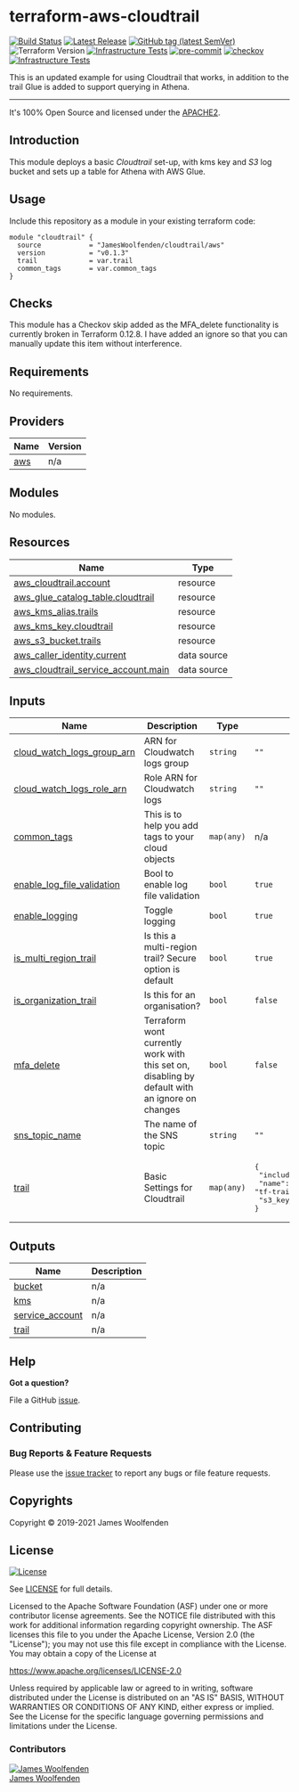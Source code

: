 # terraform-aws-cloudtrail

[![Build Status](https://github.com/JamesWoolfenden/terraform-aws-cloudtrail/workflows/Verify%20and%20Bump/badge.svg?branch=master)](https://github.com/JamesWoolfenden/terraform-aws-cloudtrail)
[![Latest Release](https://img.shields.io/github/release/JamesWoolfenden/terraform-aws-cloudtrail.svg)](https://github.com/JamesWoolfenden/terraform-aws-cloudtrail/releases/latest)
[![GitHub tag (latest SemVer)](https://img.shields.io/github/tag/JamesWoolfenden/terraform-aws-cloudtrail.svg?label=latest)](https://github.com/JamesWoolfenden/terraform-aws-cloudtrail/releases/latest)
![Terraform Version](https://img.shields.io/badge/tf-%3E%3D0.14.0-blue.svg)
[![Infrastructure Tests](https://www.bridgecrew.cloud/badges/github/JamesWoolfenden/terraform-aws-cloudtrail/cis_aws)](https://www.bridgecrew.cloud/link/badge?vcs=github&fullRepo=JamesWoolfenden%2Fterraform-aws-cloudtrail&benchmark=CIS+AWS+V1.2)
[![pre-commit](https://img.shields.io/badge/pre--commit-enabled-brightgreen?logo=pre-commit&logoColor=white)](https://github.com/pre-commit/pre-commit)
[![checkov](https://img.shields.io/badge/checkov-verified-brightgreen)](https://www.checkov.io/)
[![Infrastructure Tests](https://www.bridgecrew.cloud/badges/github/jameswoolfenden/terraform-aws-cloudtrail/general)](https://www.bridgecrew.cloud/link/badge?vcs=github&fullRepo=JamesWoolfenden%2Fterraform-aws-cloudtrail&benchmark=INFRASTRUCTURE+SECURITY)

This is an updated example for using Cloudtrail that works, in addition to the trail Glue is added to support querying in Athena.

---

It's 100% Open Source and licensed under the [APACHE2](LICENSE).

## Introduction

This module deploys a basic _Cloudtrail_ set-up, with kms key and _S3_ log bucket and sets up a table for Athena with AWS Glue.

## Usage

Include this repository as a module in your existing terraform code:

```hcl
module "cloudtrail" {
  source            = "JamesWoolfenden/cloudtrail/aws"
  version           = "v0.1.3"
  trail             = var.trail
  common_tags       = var.common_tags
}
```

## Checks

This module has a Checkov skip added as the MFA_delete functionality is currently broken in Terraform 0.12.8. I have added an ignore so that you can manually update this item without interference.

<!-- BEGINNING OF PRE-COMMIT-TERRAFORM DOCS HOOK -->
## Requirements

No requirements.

## Providers

| Name | Version |
|------|---------|
| <a name="provider_aws"></a> [aws](#provider\_aws) | n/a |

## Modules

No modules.

## Resources

| Name | Type |
|------|------|
| [aws_cloudtrail.account](https://registry.terraform.io/providers/hashicorp/aws/latest/docs/resources/cloudtrail) | resource |
| [aws_glue_catalog_table.cloudtrail](https://registry.terraform.io/providers/hashicorp/aws/latest/docs/resources/glue_catalog_table) | resource |
| [aws_kms_alias.trails](https://registry.terraform.io/providers/hashicorp/aws/latest/docs/resources/kms_alias) | resource |
| [aws_kms_key.cloudtrail](https://registry.terraform.io/providers/hashicorp/aws/latest/docs/resources/kms_key) | resource |
| [aws_s3_bucket.trails](https://registry.terraform.io/providers/hashicorp/aws/latest/docs/resources/s3_bucket) | resource |
| [aws_caller_identity.current](https://registry.terraform.io/providers/hashicorp/aws/latest/docs/data-sources/caller_identity) | data source |
| [aws_cloudtrail_service_account.main](https://registry.terraform.io/providers/hashicorp/aws/latest/docs/data-sources/cloudtrail_service_account) | data source |

## Inputs

| Name | Description | Type | Default | Required |
|------|-------------|------|---------|:--------:|
| <a name="input_cloud_watch_logs_group_arn"></a> [cloud\_watch\_logs\_group\_arn](#input\_cloud\_watch\_logs\_group\_arn) | ARN for Cloudwatch logs group | `string` | `""` | no |
| <a name="input_cloud_watch_logs_role_arn"></a> [cloud\_watch\_logs\_role\_arn](#input\_cloud\_watch\_logs\_role\_arn) | Role ARN for Cloudwatch logs | `string` | `""` | no |
| <a name="input_common_tags"></a> [common\_tags](#input\_common\_tags) | This is to help you add tags to your cloud objects | `map(any)` | n/a | yes |
| <a name="input_enable_log_file_validation"></a> [enable\_log\_file\_validation](#input\_enable\_log\_file\_validation) | Bool to enable log file validation | `bool` | `true` | no |
| <a name="input_enable_logging"></a> [enable\_logging](#input\_enable\_logging) | Toggle logging | `bool` | `true` | no |
| <a name="input_is_multi_region_trail"></a> [is\_multi\_region\_trail](#input\_is\_multi\_region\_trail) | Is this a multi-region trail? Secure option is default | `bool` | `true` | no |
| <a name="input_is_organization_trail"></a> [is\_organization\_trail](#input\_is\_organization\_trail) | Is this for an organisation? | `bool` | `false` | no |
| <a name="input_mfa_delete"></a> [mfa\_delete](#input\_mfa\_delete) | Terraform wont currently work with this set on, disabling by default with an ignore on changes | `bool` | `false` | no |
| <a name="input_sns_topic_name"></a> [sns\_topic\_name](#input\_sns\_topic\_name) | The name of the SNS topic | `string` | `""` | no |
| <a name="input_trail"></a> [trail](#input\_trail) | Basic Settings for Cloudtrail | `map(any)` | <pre>{<br>  "include_global_service_events": false,<br>  "name": "tf-trail-account",<br>  "s3_key_prefix": "prefix"<br>}</pre> | no |

## Outputs

| Name | Description |
|------|-------------|
| <a name="output_bucket"></a> [bucket](#output\_bucket) | n/a |
| <a name="output_kms"></a> [kms](#output\_kms) | n/a |
| <a name="output_service_account"></a> [service\_account](#output\_service\_account) | n/a |
| <a name="output_trail"></a> [trail](#output\_trail) | n/a |
<!-- END OF PRE-COMMIT-TERRAFORM DOCS HOOK -->

## Help

**Got a question?**

File a GitHub [issue](https://github.com/JamesWoolfenden/terraform-aws-cloudtrail/issues).

## Contributing

### Bug Reports & Feature Requests

Please use the [issue tracker](https://github.com/JamesWoolfenden/terraform-aws-cloudtrail/issues) to report any bugs or file feature requests.

## Copyrights

Copyright © 2019-2021 James Woolfenden

## License

[![License](https://img.shields.io/badge/License-Apache%202.0-blue.svg)](https://opensource.org/licenses/Apache-2.0)

See [LICENSE](LICENSE) for full details.

Licensed to the Apache Software Foundation (ASF) under one
or more contributor license agreements. See the NOTICE file
distributed with this work for additional information
regarding copyright ownership. The ASF licenses this file
to you under the Apache License, Version 2.0 (the
"License"); you may not use this file except in compliance
with the License. You may obtain a copy of the License at

<https://www.apache.org/licenses/LICENSE-2.0>

Unless required by applicable law or agreed to in writing,
software distributed under the License is distributed on an
"AS IS" BASIS, WITHOUT WARRANTIES OR CONDITIONS OF ANY
KIND, either express or implied. See the License for the
specific language governing permissions and limitations
under the License.

### Contributors

[![James Woolfenden][jameswoolfenden_avatar]][jameswoolfenden_homepage]<br/>[James Woolfenden][jameswoolfenden_homepage]

[jameswoolfenden_homepage]: https://github.com/jameswoolfenden
[jameswoolfenden_avatar]: https://github.com/jameswoolfenden.png?size=150
[github]: https://github.com/jameswoolfenden
[linkedin]: https://www.linkedin.com/in/jameswoolfenden/
[twitter]: https://twitter.com/JimWoolfenden
[share_twitter]: https://twitter.com/intent/tweet/?text=terraform-aws-cloudtrail&url=https://github.com/JamesWoolfenden/terraform-cloudtrail
[share_linkedin]: https://www.linkedin.com/shareArticle?mini=true&title=terraform-aws-cloudtrail&url=https://github.com/JamesWoolfenden/terraform-cloudtrail
[share_reddit]: https://reddit.com/submit/?url=https://github.com/JamesWoolfenden/terraform-aws-cloudtrail
[share_facebook]: https://facebook.com/sharer/sharer.php?u=https://github.com/JamesWoolfenden/terraform-aws-cloudtrail
[share_email]: mailto:?subject=terraform-aws-cloudtrail&body=https://github.com/JamesWoolfenden/terraform-aws-cloudtrail
